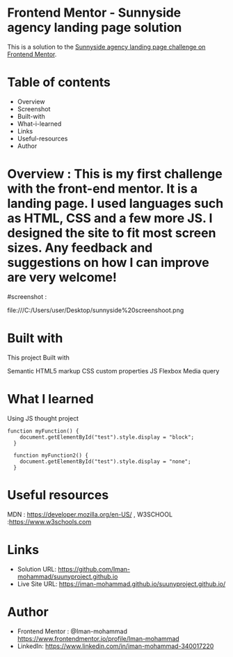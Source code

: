 
# Frontend Mentor - Sunnyside agency landing page solution

This is a solution to the [Sunnyside agency landing page challenge on Frontend Mentor](https://iman-mohammad.github.io/suunyproject.github.io/).


# Table of contents
- Overview
- Screenshot
- Built-with
- What-i-learned
- Links
- Useful-resources
- Author


# Overview : This is my first challenge with the front-end mentor. It is a landing page. I used languages such as HTML, CSS and a few more JS. I designed the site to fit most screen sizes. Any feedback and suggestions on how I can improve are very welcome!


#screenshot :

file:///C:/Users/user/Desktop/sunnyside%20screenshoot.png

# Built with

This project Built with

Semantic HTML5 markup
CSS custom properties
JS
Flexbox
Media query 


# What I learned

Using JS thought project 

```
function myFunction() {
    document.getElementById("test").style.display = "block";
  }

  function myFunction2() {
    document.getElementById("test").style.display = "none";
  }

```


# Useful resources

MDN : https://developer.mozilla.org/en-US/ , 
W3SCHOOL :https://www.w3schools.com  

# Links

- Solution URL: https://github.com/Iman-mohammad/suunyproject.github.io 
- Live Site URL: https://iman-mohammad.github.io/suunyproject.github.io/ 


# Author

- Frontend Mentor  : @Iman-mohammad https://www.frontendmentor.io/profile/Iman-mohammad
- LinkedIn:  https://www.linkedin.com/in/iman-mohammad-340017220 





